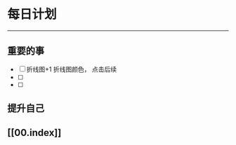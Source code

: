 
# 每日计划
---
## 重要的事

- [ ]  折线图+1
      折线图颜色， 点击后续
- [ ]  
- [ ]  



## 提升自己

  



## [[00.index]]










